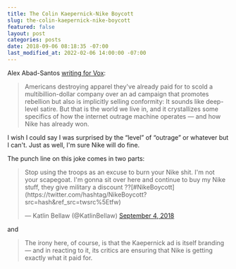 ```yaml
---
title: The Colin Kaepernick-Nike Boycott
slug: the-colin-kaepernick-nike-boycott
featured: false
layout: post
categories: posts
date: 2018-09-06 08:18:35 -07:00
last_modified_at: 2022-02-06 14:00:00 -07:00
---
```


Alex Abad-Santos [writing for Vox](https://www.vox.com/2018/9/4/17818148/nike-boycott-kaepernick):

> Americans destroying apparel they've already paid for to scold a multibillion-dollar company over an ad campaign that promotes rebellion but also is implicitly selling conformity: It sounds like deep-level satire. But that is the world we live in, and it crystallizes some specifics of how the internet outrage machine operates — and how Nike has already won.

I wish I could say I was surprised by the “level” of “outrage” or whatever but I can't. Just as well, I'm sure Nike will do fine.

The punch line on this joke comes in two parts:

<blockquote class="twitter-tweet">
Stop using the troops as an excuse to burn your Nike shit. I'm not your scapegoat. I'm gonna sit over here and continue to buy my Nike stuff, they give military a discount ??[#NikeBoycott](https://twitter.com/hashtag/NikeBoycott?src=hash&ref_src=twsrc%5Etfw)

— Katlin Bellaw (@KatlinBellaw) [September 4, 2018](https://twitter.com/KatlinBellaw/status/1036968838745604096?ref_src=twsrc%5Etfw)
</blockquote>
<script async src="https://platform.twitter.com/widgets.js" charset="utf-8"></script>

and

> The irony here, of course, is that the Kaepernick ad is itself branding — and in reacting to it, its critics are ensuring that Nike is getting exactly what it paid for.


